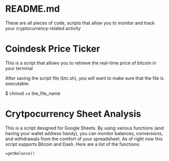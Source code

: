 # README.md
These are all pieces of code, scripts that allow you to monitor and track your cryptocurrency-related activity

# Coindesk Price Ticker
This is a script that allows you to retrieve the real-time price of bitcoin in your terminal

After saving the script file (btc.sh), you will want to make sure that the file is executable:

$ chmod +x the_file_name

# Crytpocurrency Sheet Analysis
This is a script designed for Google Sheets. By using various functions (and having your wallet address handy), you can monitor balances, conversions, and withdrawals from the comfort of your spreadsheet. As of right now this script supports Bitcoin and Dash. Here are a list of the functions:

```
=getBalance()
```
